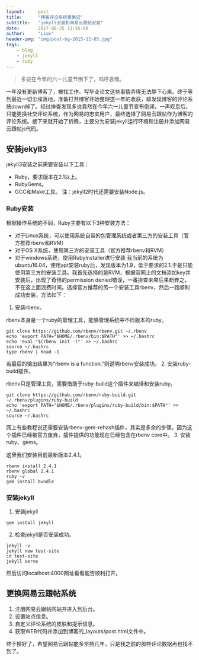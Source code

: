 ```yaml
---
layout:     post
title:      "博客评论系统更换记"
subtitle:   "jekyll安装和网易云跟帖安装"
date:       2017-06-25 11:55:00
author:     "Liuv"
header-img: "img/post-bg-2015-12-05.jpg"
tags:
    - blog
    - jekyll
    - ruby
---
```


> 多说在今年的六一儿童节倒下了，呜呼哀哉。

一年没有更新博客了，被找工作、写毕业论文这些事情弄得无法静下心来。终于等到最近一切尘埃落地，准备打开博客开始整理这一年的收获，却发现博客的评论系统down掉了。经过排查发现多说竟然在今年六一儿童节宣布倒闭，一声叹息后，只能更换社交评论系统，作为网易的忠实用户，最终选择了网易云跟帖作为博客的评论系统。接下来就开始了折腾，主要分为安装jekyll运行环境和注册并添加网易云跟帖js代码。 
## 安装jekyll3
jekyll3安装之前需要安装以下工具：
 - Ruby，要求版本在2.1以上。
 - RubyGems。
 - GCC和Make工具。
 注：jekyll2时代还需要安装Node.js。
### Ruby安装
根据操作系统的不同，Ruby主要有以下3种安装方法：
 - 对于Linux系统，可以使用系统自带的包管理系统或者第三方的安装工具（官方推荐rbenv和RVM）
 - 对于OS X系统，使用第三方的安装工具（官方推荐rbenv和RVM）
 - 对于windows系统，使用RubyInstaller进行安装
我当前的系统为ubuntu16.04，使用apt安装ruby后，发现版本为1.9，低于要求的2.1.于是只能使用第三方的安装工具。我首先选择的是RVM，根据官网上的文档添加key并安装后，出现了奇怪的permission denied错误，一番排查未果后果断弃之，不在这上面浪费时间。选择官方推荐的另一个安装工具rbenv，然后一路顺利成功安装，方法如下：
1. 安装rbenv。

rbenv本身是一个ruby的管理工具，能够管理系统中不同版本的ruby。
```
git clone https://github.com/rbenv/rbenv.git ~/.rbenv
echo 'export PATH="$HOME/.rbenv/bin:$PATH"' >> ~/.bashrc
echo 'eval "$(rbenv init -)"' >> ~/.bashrc
source ~/.bashrc
type rbenv | head -1
```
若最后的输出结果为“rbenv is a function.”则说明rbenv安装成功。
2. 安装ruby-build插件。

rbenv只是管理工具，需要借助于ruby-build这个插件来编译和安装ruby。
```
git clone https://github.com/rbenv/ruby-build.git ~/.rbenv/plugins/ruby-build
echo 'export PATH="$HOME/.rbenv/plugins/ruby-build/bin:$PATH"' >> ~/.bashrc
source ~/.bashrc
```
网上有些教程说还需要安装rbenv-gem-rehash插件，其实是多余的步骤。因为这个插件已经被官方废弃，插件提供的功能现在已经包含在rbenv core中。
3. 安装ruby、gems。

这里我们安装目前最新版本2.4.1。
```
rbenv install 2.4.1
rbenv global 2.4.1
ruby -v
gem install bundle
```
### 安装jekyll
1. 安装jekyll
```
gem install jekyll
```
2. 检查jekyll是否安装成功。
```
jekyll -v
jekyll new test-site
cd test-site
jekyll serve
```
然后访问localhost:4000网址看看能否顺利打开。

## 更换网易云跟帖系统
1. 注册网易云跟帖网站并进入到后台。
2. 设置站点信息。
3. 自定义评论系统的皮肤和提示信息。
4. 获取WEB代码并添加到博客的_layouts/post.html文件中。

终于换好了，希望网易云跟帖能多坚持几年，只是我之前的那些评论数据再也找不到了。
